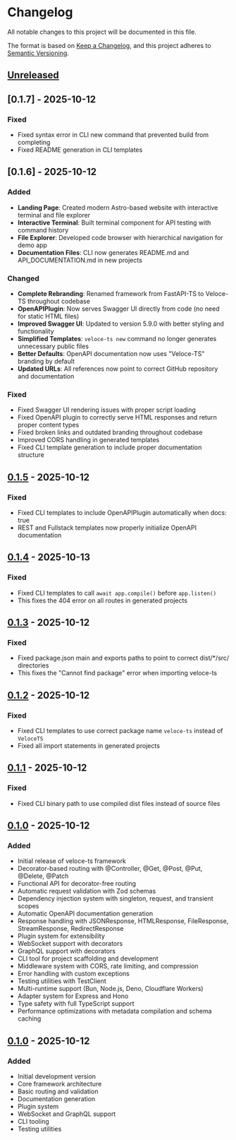 # Changelog

All notable changes to this project will be documented in this file.

The format is based on [Keep a Changelog](https://keepachangelog.com/en/1.0.0/),
and this project adheres to [Semantic Versioning](https://semver.org/spec/v2.0.0.html).

## [Unreleased]

## [0.1.7] - 2025-10-12

### Fixed
- Fixed syntax error in CLI new command that prevented build from completing
- Fixed README generation in CLI templates

## [0.1.6] - 2025-10-12

### Added
- **Landing Page**: Created modern Astro-based website with interactive terminal and file explorer
- **Interactive Terminal**: Built terminal component for API testing with command history
- **File Explorer**: Developed code browser with hierarchical navigation for demo app
- **Documentation Files**: CLI now generates README.md and API_DOCUMENTATION.md in new projects

### Changed
- **Complete Rebranding**: Renamed framework from FastAPI-TS to Veloce-TS throughout codebase
- **OpenAPIPlugin**: Now serves Swagger UI directly from code (no need for static HTML files)
- **Improved Swagger UI**: Updated to version 5.9.0 with better styling and functionality
- **Simplified Templates**: `veloce-ts new` command no longer generates unnecessary public files
- **Better Defaults**: OpenAPI documentation now uses "Veloce-TS" branding by default
- **Updated URLs**: All references now point to correct GitHub repository and documentation

### Fixed
- Fixed Swagger UI rendering issues with proper script loading
- Fixed OpenAPI plugin to correctly serve HTML responses and return proper content types
- Fixed broken links and outdated branding throughout codebase
- Improved CORS handling in generated templates
- Fixed CLI template generation to include proper documentation structure

## [0.1.5] - 2025-10-12

### Fixed
- Fixed CLI templates to include OpenAPIPlugin automatically when docs: true
- REST and Fullstack templates now properly initialize OpenAPI documentation

## [0.1.4] - 2025-10-13

### Fixed
- Fixed CLI templates to call `await app.compile()` before `app.listen()`
- This fixes the 404 error on all routes in generated projects

## [0.1.3] - 2025-10-12

### Fixed
- Fixed package.json main and exports paths to point to correct dist/*/src/ directories
- This fixes the "Cannot find package" error when importing veloce-ts

## [0.1.2] - 2025-10-12

### Fixed
- Fixed CLI templates to use correct package name `veloce-ts` instead of `VeloceTS`
- Fixed all import statements in generated projects

## [0.1.1] - 2025-10-12

### Fixed
- Fixed CLI binary path to use compiled dist files instead of source files

## [0.1.0] - 2025-10-12

### Added
- Initial release of veloce-ts framework
- Decorator-based routing with @Controller, @Get, @Post, @Put, @Delete, @Patch
- Functional API for decorator-free routing
- Automatic request validation with Zod schemas
- Dependency injection system with singleton, request, and transient scopes
- Automatic OpenAPI documentation generation
- Response handling with JSONResponse, HTMLResponse, FileResponse, StreamResponse, RedirectResponse
- Plugin system for extensibility
- WebSocket support with decorators
- GraphQL support with decorators
- CLI tool for project scaffolding and development
- Middleware system with CORS, rate limiting, and compression
- Error handling with custom exceptions
- Testing utilities with TestClient
- Multi-runtime support (Bun, Node.js, Deno, Cloudflare Workers)
- Adapter system for Express and Hono
- Type safety with full TypeScript support
- Performance optimizations with metadata compilation and schema caching

## [0.1.0] - 2025-10-12

### Added
- Initial development version
- Core framework architecture
- Basic routing and validation
- Documentation generation
- Plugin system
- WebSocket and GraphQL support
- CLI tooling
- Testing utilities

[Unreleased]: https://github.com/AlfredoMejia3001/veloce-ts/compare/v0.1.5...HEAD
[0.1.5]: https://github.com/AlfredoMejia3001/veloce-ts/compare/v0.1.4...v0.1.5
[0.1.4]: https://github.com/AlfredoMejia3001/veloce-ts/compare/v0.1.3...v0.1.4
[0.1.3]: https://github.com/AlfredoMejia3001/veloce-ts/compare/v0.1.2...v0.1.3
[0.1.2]: https://github.com/AlfredoMejia3001/veloce-ts/compare/v0.1.1...v0.1.2
[0.1.1]: https://github.com/AlfredoMejia3001/veloce-ts/compare/v0.1.0...v0.1.1
[0.1.0]: https://github.com/AlfredoMejia3001/veloce-ts/releases/tag/v0.1.0
